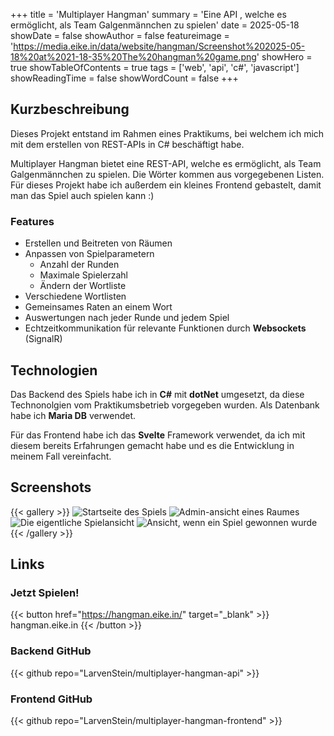 +++
title = 'Multiplayer Hangman'
summary = 'Eine API , welche es ermöglicht, als Team Galgenmännchen zu spielen'
date = 2025-05-18
showDate = false
showAuthor = false
featureimage = 'https://media.eike.in/data/website/hangman/Screenshot%202025-05-18%20at%2021-18-35%20The%20hangman%20game.png'
showHero = true
showTableOfContents = true
tags = ['web', 'api', 'c#', 'javascript']
showReadingTime = false
showWordCount = false
+++

## Kurzbeschreibung
Dieses Projekt entstand im Rahmen eines Praktikums, bei welchem ich mich mit dem erstellen von REST-APIs in C# beschäftigt habe.

Multiplayer Hangman bietet eine REST-API, welche es ermöglicht, als Team Galgenmännchen zu spielen. Die Wörter kommen aus vorgegebenen Listen.
Für dieses Projekt habe ich außerdem ein kleines Frontend gebastelt, damit man das Spiel auch spielen kann :)

### Features
* Erstellen und Beitreten von Räumen
* Anpassen von Spielparametern
    * Anzahl der Runden
    * Maximale Spielerzahl
    * Ändern der Wortliste
* Verschiedene Wortlisten
* Gemeinsames Raten an einem Wort
* Auswertungen nach jeder Runde und jedem Spiel
* Echtzeitkommunikation für relevante Funktionen durch **Websockets** (SignalR)

## Technologien
Das Backend des Spiels habe ich in **C#** mit **dotNet** umgesetzt, da diese Technonolgien vom Praktikumsbetrieb vorgegeben wurden. Als Datenbank habe ich **Maria DB** verwendet.

Für das Frontend habe ich das **Svelte** Framework verwendet, da ich mit diesem bereits Erfahrungen gemacht habe und es die Entwicklung in meinem Fall vereinfacht.

## Screenshots
{{< gallery >}}
  <img src="https://media.eike.in/data/website/hangman/Screenshot%202025-05-18%20at%2021-24-32%20The%20hangman%20game.png" class="grid-w50" alt="Startseite des Spiels" />
  <img src="https://media.eike.in/data/website/hangman/Screenshot%202025-05-18%20at%2021-25-30%20The%20hangman%20game.png" class="grid-w50" alt="Admin-ansicht eines Raumes" />
  <img src="https://media.eike.in/data/website/hangman/Screenshot%202025-05-18%20at%2021-26-07%20The%20hangman%20game.png" class="grid-w50" alt="Die eigentliche Spielansicht" />
  <img src="https://media.eike.in/data/website/hangman/Screenshot%202025-05-18%20at%2021-28-21%20The%20hangman%20game.png" class="grid-w50" alt="Ansicht, wenn ein Spiel gewonnen wurde" />
{{< /gallery >}}


## Links

### Jetzt Spielen!
{{< button href="https://hangman.eike.in/" target="_blank" >}}
hangman.eike.in
{{< /button >}}

### Backend GitHub
{{< github repo="LarvenStein/multiplayer-hangman-api" >}}

### Frontend GitHub
{{< github repo="LarvenStein/multiplayer-hangman-frontend" >}}